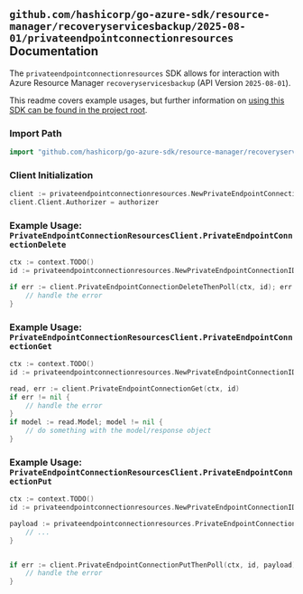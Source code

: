 
## `github.com/hashicorp/go-azure-sdk/resource-manager/recoveryservicesbackup/2025-08-01/privateendpointconnectionresources` Documentation

The `privateendpointconnectionresources` SDK allows for interaction with Azure Resource Manager `recoveryservicesbackup` (API Version `2025-08-01`).

This readme covers example usages, but further information on [using this SDK can be found in the project root](https://github.com/hashicorp/go-azure-sdk/tree/main/docs).

### Import Path

```go
import "github.com/hashicorp/go-azure-sdk/resource-manager/recoveryservicesbackup/2025-08-01/privateendpointconnectionresources"
```


### Client Initialization

```go
client := privateendpointconnectionresources.NewPrivateEndpointConnectionResourcesClientWithBaseURI("https://management.azure.com")
client.Client.Authorizer = authorizer
```


### Example Usage: `PrivateEndpointConnectionResourcesClient.PrivateEndpointConnectionDelete`

```go
ctx := context.TODO()
id := privateendpointconnectionresources.NewPrivateEndpointConnectionID("12345678-1234-9876-4563-123456789012", "example-resource-group", "vaultName", "privateEndpointConnectionName")

if err := client.PrivateEndpointConnectionDeleteThenPoll(ctx, id); err != nil {
	// handle the error
}
```


### Example Usage: `PrivateEndpointConnectionResourcesClient.PrivateEndpointConnectionGet`

```go
ctx := context.TODO()
id := privateendpointconnectionresources.NewPrivateEndpointConnectionID("12345678-1234-9876-4563-123456789012", "example-resource-group", "vaultName", "privateEndpointConnectionName")

read, err := client.PrivateEndpointConnectionGet(ctx, id)
if err != nil {
	// handle the error
}
if model := read.Model; model != nil {
	// do something with the model/response object
}
```


### Example Usage: `PrivateEndpointConnectionResourcesClient.PrivateEndpointConnectionPut`

```go
ctx := context.TODO()
id := privateendpointconnectionresources.NewPrivateEndpointConnectionID("12345678-1234-9876-4563-123456789012", "example-resource-group", "vaultName", "privateEndpointConnectionName")

payload := privateendpointconnectionresources.PrivateEndpointConnectionResource{
	// ...
}


if err := client.PrivateEndpointConnectionPutThenPoll(ctx, id, payload); err != nil {
	// handle the error
}
```
